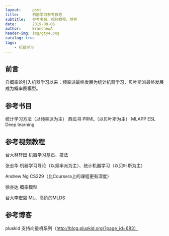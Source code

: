 ```yaml
---
layout:     post
title:      机器学习参考教程
subtitle:   参考书目、视频教程、博客
date:       2019-08-06
author:     BrandnewA
header-img: img/gty4.png
catalog: true
tags:
    - 机器学习
---
```


## 前言

自概率论引入机器学习以来：频率派最终发展为统计机器学习，贝叶斯派最终发展成为概率图模型。


## 参考书目

统计学习方法（以频率派为主）
西瓜书
PRML（以贝叶斯为主）
MLAPP
ESL
Deep learning


## 参考视频教程

台大林轩田    机器学习基石、技法

张志华       机器学习导论（以频率派为主）、统计机器学习（以贝叶斯为主）

Andrew Ng   CS229（比Coursera上的课程更有深度）

徐亦达       概率模型 

台大李宏毅    ML、高阶的MLDS


## 参考博客
pluskid     支持向量机系列（http://blog.pluskid.org/?page_id=683）
